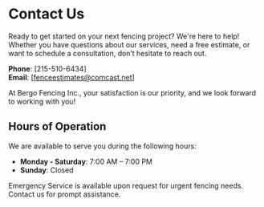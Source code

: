 # Contact Us

Ready to get started on your next fencing project? We're here to help! Whether you have questions about our services, need a free estimate, or want to schedule a consultation, don’t hesitate to reach out.

**Phone**: [215-510-6434]  
**Email**: [fenceestimates@comcast.net]

At Bergo Fencing Inc., your satisfaction is our priority, and we look forward to working with you!

## Hours of Operation

We are available to serve you during the following hours:

- **Monday - Saturday**: 7:00 AM – 7:00 PM
- **Sunday**: Closed

Emergency Service is available upon request for urgent fencing needs. Contact us for prompt assistance.
